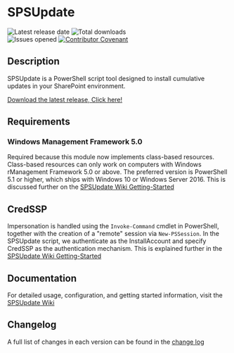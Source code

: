 # SPSUpdate

![Latest release date](https://img.shields.io/github/release-date/luigilink/SPSUpdate.svg?style=flat)
![Total downloads](https://img.shields.io/github/downloads/luigilink/SPSUpdate/total.svg?style=flat)  
![Issues opened](https://img.shields.io/github/issues/luigilink/SPSUpdate.svg?style=flat)
[![Contributor Covenant](https://img.shields.io/badge/Contributor%20Covenant-2.1-4baaaa.svg)](code_of_conduct.md)

## Description

SPSUpdate is a PowerShell script tool designed to install cumulative updates in your SharePoint environment.

[Download the latest release, Click here!](https://github.com/luigilink/SPSUpdate/releases/latest)

## Requirements

### Windows Management Framework 5.0

Required because this module now implements class-based resources.
Class-based resources can only work on computers with Windows rManagement Framework 5.0 or above.
The preferred version is PowerShell 5.1 or higher, which ships with Windows 10 or Windows Server 2016.
This is discussed further on the [SPSUpdate Wiki Getting-Started](https://github.com/luigilink/SPSUpdate/wiki/Getting-Started)

## CredSSP

Impersonation is handled using the `Invoke-Command` cmdlet in PowerShell, together with the creation of a "remote" session via `New-PSSession`. In the SPSUpdate script, we authenticate as the InstallAccount and specify CredSSP as the authentication mechanism. This is explained further in the [SPSUpdate Wiki Getting-Started](https://github.com/luigilink/SPSUpdate/wiki/Getting-Started)

## Documentation

For detailed usage, configuration, and getting started information, visit the [SPSUpdate Wiki](https://github.com/luigilink/SPSUpdate/wiki)

## Changelog

A full list of changes in each version can be found in the [change log](CHANGELOG.md)
